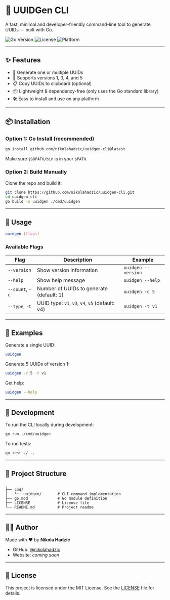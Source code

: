 # 🔑 UUIDGen CLI

A fast, minimal and developer-friendly command-line tool to generate UUIDs — built with Go.

![Go Version](https://img.shields.io/badge/Go-1.20+-blue?logo=go)
![License](https://img.shields.io/github/license/hadzicni/uuidgen-cli)
![Platform](https://img.shields.io/badge/platform-macOS%20%7C%20Linux%20%7C%20Windows-lightgrey)

---

## ✨ Features

- 🔁 Generate one or multiple UUIDs  
- 🧪 Supports versions 1, 3, 4, and 5  
- 📋 Copy UUIDs to clipboard (optional)  
- 📦 Lightweight & dependency-free (only uses the Go standard library)  
- 🛠️ Easy to install and use on any platform  

---

## 📦 Installation

### Option 1: Go Install (recommended)

```bash
go install github.com/nikolahadzic/uuidgen-cli@latest
```

Make sure `$GOPATH/bin` is in your `$PATH`.

### Option 2: Build Manually

Clone the repo and build it:

```bash
git clone https://github.com/nikolahadzic/uuidgen-cli.git
cd uuidgen-cli
go build -o uuidgen ./cmd/uuidgen
```

---

## 🚀 Usage

```bash
uuidgen [flags]
```

### Available Flags

| Flag             | Description                                 | Example                         |
|------------------|---------------------------------------------|----------------------------------|
| `--version`      | Show version information                    | `uuidgen --version`             |
| `--help`         | Show help message                           | `uuidgen --help`                |
| `--count`, `-c`  | Number of UUIDs to generate (default: 1)    | `uuidgen -c 5`                  |
| `--type`, `-t`   | UUID type: `v1`, `v3`, `v4`, `v5` (default: v4) | `uuidgen -t v1`              |

---

## 🔧 Examples

Generate a single UUID:

```bash
uuidgen
```

Generate 5 UUIDs of version 1:

```bash
uuidgen -c 5 -t v1
```

Get help:

```bash
uuidgen --help
```

---

## 🧪 Development

To run the CLI locally during development:

```bash
go run ./cmd/uuidgen
```

To run tests:

```bash
go test ./...
```

---

## 📁 Project Structure

```
.
├── cmd/
│   └── uuidgen/       # CLI command implementation
├── go.mod             # Go module definition
├── LICENSE            # License file
└── README.md          # Project readme
```

---

## 👨‍💻 Author

Made with ❤️ by **Nikola Hadzic**

- GitHub: [@nikolahadzic](https://github.com/nikolahadzic)
- Website: _coming soon_

---

## 📄 License

This project is licensed under the MIT License. See the [LICENSE](./LICENSE) file for details.
